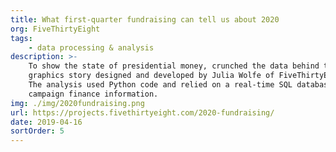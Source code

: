 ```yaml
---
title: What first-quarter fundraising can tell us about 2020
org: FiveThirtyEight
tags:
    - data processing & analysis
description: >-
    To show the state of presidential money, crunched the data behind this
    graphics story designed and developed by Julia Wolfe of FiveThirtyEight.
    The analysis used Python code and relied on a real-time SQL database of
    campaign finance information.
img: ./img/2020fundraising.png
url: https://projects.fivethirtyeight.com/2020-fundraising/
date: 2019-04-16
sortOrder: 5
---
```

